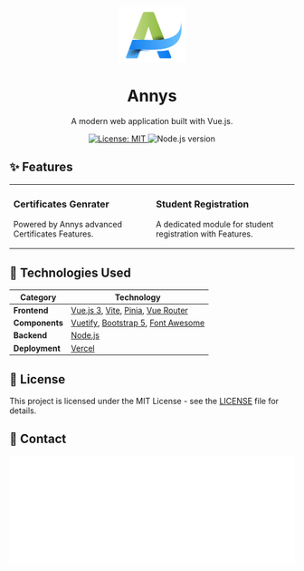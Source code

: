 <div align="center">
  <img src="src/assets/Main-logo.png" alt="Annys logo" width="120"/>
  <h1>Annys</h1>
  <p>A modern web application built with Vue.js.</p>
  <p>
    <a href="https://opensource.org/licenses/MIT">
      <img src="https://img.shields.io/badge/License-MIT-yellow.svg" alt="License: MIT">
    </a>
    <img src="https://img.shields.io/badge/node-^22.12.0-blue.svg" alt="Node.js version">
  </p>
</div>

## ✨ Features

<table>
  <tr>
    <td width="50%">
      <h3>Certificates Genrater</h3>
      <p>Powered by Annys advanced Certificates Features.</p>
    </td>
    <td width="50%">
      <h3>Student Registration</h3>
      <p>A dedicated module for student registration with Features.</p>
    </td>
  </tr>
</table>

## 🚀 Technologies Used

| Category      | Technology                                                                                             |
|---------------|--------------------------------------------------------------------------------------------------------|
| **Frontend**  | [Vue.js 3](https://vuejs.org/), [Vite](https://vitejs.dev/), [Pinia](https://pinia.vuejs.org/), [Vue Router](https://router.vuejs.org/) |
| **Components**| [Vuetify](https://vuetifyjs.com/), [Bootstrap 5](https://getbootstrap.com/), [Font Awesome](https://fontawesome.com/)                    |
| **Backend**   | [Node.js](https://nodejs.org/)                      |
| **Deployment**| [Vercel](https://vercel.com/)             |

## 📄 License

This project is licensed under the MIT License - see the [LICENSE](LICENSE) file for details.

## 📠 Contact

<p align="center">
  <img src="contact-card.svg" alt="Contact Card">
</p>
